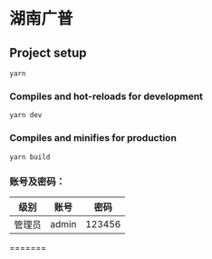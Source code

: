 # 湖南广普

## Project setup
```
yarn
```

### Compiles and hot-reloads for development
```
yarn dev
```

### Compiles and minifies for production
```
yarn build
```
### 账号及密码：

| 级别 | 账号 | 密码 |
| --- | --- | --- |
| 管理员 | admin | 123456 |
=======
